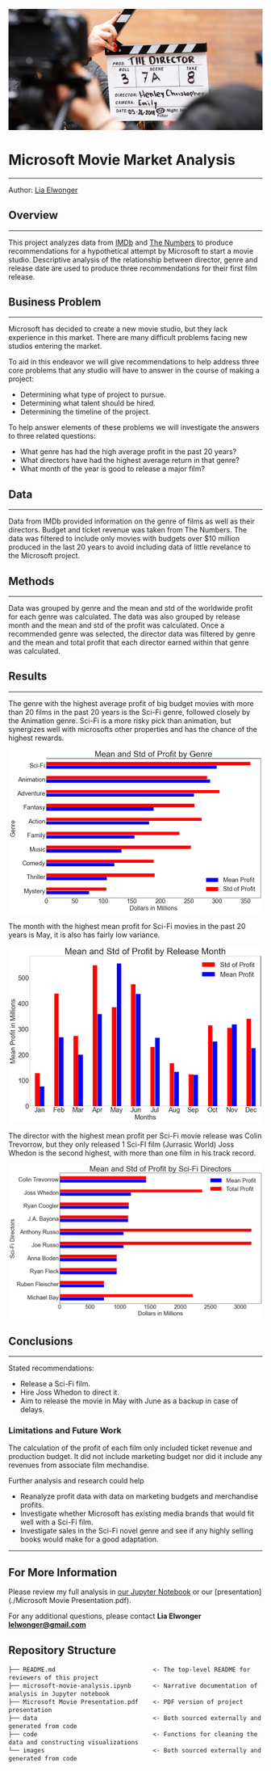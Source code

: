 ![Header Image](/images/director_shot.jpeg)

# Microsoft Movie Market Analysis
***
Author: [Lia Elwonger](mailto:lelwonger@gmail.com)

## Overview
***
This project analyzes data from [IMDb](imdb.com) and [The Numbers](the-numbers.com) to produce recommendations
for a hypothetical attempt by Microsoft to start a movie studio. Descriptive analysis of the relationship between
director, genre and release date are used to produce three recommendations for their first film release.

## Business Problem
***
Microsoft has decided to create a new movie studio, but they lack experience in this market. There are many difficult problems facing new studios entering the market.

To aid in this endeavor we will give recommendations to help address three core problems that any studio will have to answer in the course of making a project:

* Determining what type of project to pursue.
* Determining what talent should be hired.
* Determining the timeline of the project.

To help answer elements of these problems we will investigate the answers to three related questions:

* What genre has had the high average profit in the past 20 years?
* What directors have had the highest average return in that genre?
* What month of the year is good to release a major film?

## Data
***
Data from IMDb provided information on the genre of films as well as their directors. Budget and ticket revenue was 
taken from The Numbers. The data was filtered to include only movies with budgets over $10 million produced in the last 20 years
to avoid including data of little revelance to the Microsoft project.

## Methods
***
Data was grouped by genre and the mean and std of the worldwide profit for each genre was calculated.
The data was also grouped by release month and the mean and std of the profit was calculated.
Once a recommended genre was selected, the director data was filtered by genre and the mean and total profit
that each director earned within that genre was calculated.

## Results
***
The genre with the highest average profit of big budget movies with more than 20 films in the past 20 years is
the Sci-Fi genre, followed closely by the Animation genre. Sci-Fi is a more risky pick than animation, but synergizes
well with microsofts other properties and has the chance of the highest rewards.

![Genre Chart](/images/genre_chart.png)

The month with the highest mean profit for Sci-Fi movies in the past 20 years is May, it is also has fairly low variance.

![Date Chart](/images/release_chart.png)

The director with the highest mean profit per Sci-Fi movie release was Colin Trevorrow, but they only released 1 Sci-FI film (Jurrasic World)
Joss Whedon is the second highest, with more than one film in his track record.

![Director Chart](/images/director_chart.png)

## Conclusions
***
Stated recommendations:

* Release a Sci-Fi film.
* Hire Joss Whedon to direct it.
* Aim to release the movie in May with June as a backup in case of delays.

### Limitations and Future Work
The calculation of the profit of each film only included ticket revenue and production budget. It did not include marketing budget
nor did it include any revenues from associate film mechandise.

Further analysis and research could help

* Reanalyze profit data with data on marketing budgets and merchandise profits.
* Investigate whether Microsoft has existing media brands that would fit well with a Sci-Fi film.
* Investigate sales in the Sci-Fi novel genre and see if any highly selling books would make for a good adaptation.

***

## For More Information

Please review my full analysis in [our Jupyter Notebook](./microsoft-movie-analysis.ipynb) or our [presentation](./Microsoft Movie Presentation.pdf).

For any additional questions, please contact **Lia Elwonger lelwonger@gmail.com**

## Repository Structure

```
├── README.md                           <- The top-level README for reviewers of this project
├── microsoft-movie-analysis.ipynb      <- Narrative documentation of analysis in Jupyter notebook
├── Microsoft Movie Presentation.pdf    <- PDF version of project presentation
├── data                                <- Both sourced externally and generated from code
├── code                                <- Functions for cleaning the data and constructing visualizations
└── images                              <- Both sourced externally and generated from code
```
